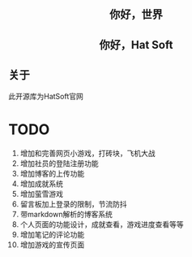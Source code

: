 <h2 align="center">
    你好，世界
</h2>
<h2 align="center">
    你好，Hat Soft
</h2>


## 关于

此开源库为HatSoft官网

# TODO
1. 增加和完善网页小游戏，打砖块，飞机大战
2. 增加社员的登陆注册功能
3. 增加博客的上传功能
4. 增加成就系统
5. 增加萤雪游戏
6. 留言板加上登录的限制，节流防抖
7. 带markdown解析的博客系统
8. 个人页面的功能设计，成就查看，游戏进度查看等等
9. 增加笔记的评论功能
10. 增加游戏的宣传页面



